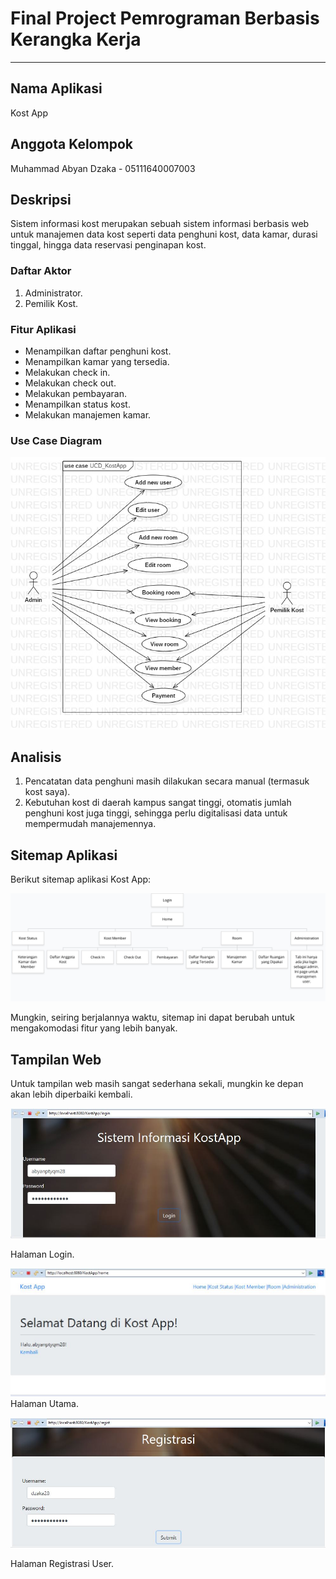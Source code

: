 # Final Project Pemrograman Berbasis Kerangka Kerja 
_____________________________________________________________

## Nama Aplikasi
Kost App

## Anggota Kelompok
Muhammad Abyan Dzaka - 05111640007003

## Deskripsi
Sistem informasi kost merupakan sebuah sistem informasi berbasis web untuk manajemen data kost seperti data penghuni kost, data kamar, durasi tinggal, hingga data reservasi penginapan kost.
### Daftar Aktor
1. Administrator.
2. Pemilik Kost.
### Fitur Aplikasi
- Menampilkan daftar penghuni kost.
- Menampilkan kamar yang tersedia.
- Melakukan check in.
- Melakukan check out.
- Melakukan pembayaran.
- Menampilkan status kost.
- Melakukan manajemen kamar.
### Use Case Diagram

![alt text](https://github.com/abyan28/Spring-Framework/raw/master/Spring-MVC/KostApp/Use_Case_KostApp/UCD_KostApp.jpg)


## Analisis
1. Pencatatan data penghuni masih dilakukan secara manual (termasuk kost saya).
2. Kebutuhan kost di daerah kampus sangat tinggi, otomatis jumlah penghuni kost juga tinggi, sehingga perlu digitalisasi data untuk mempermudah manajemennya.

## Sitemap Aplikasi
Berikut sitemap aplikasi Kost App:

![alt text](https://github.com/abyan28/Spring-Framework/raw/master/Spring-MVC/KostApp/Sitemap/Sitemap_KostApp.png)


Mungkin, seiring berjalannya waktu, sitemap ini dapat berubah untuk mengakomodasi fitur yang lebih banyak.

## Tampilan Web
Untuk tampilan web masih sangat sederhana sekali, mungkin ke depan akan lebih diperbaiki kembali.

![alt text](https://github.com/abyan28/Spring-Framework/raw/master/Spring-MVC/KostApp/screenshot/1.JPG)

Halaman Login.

![alt text](https://github.com/abyan28/Spring-Framework/raw/master/Spring-MVC/KostApp/screenshot/2.JPG)
Halaman 
Utama.

![alt text](https://github.com/abyan28/Spring-Framework/raw/master/Spring-MVC/KostApp/screenshot/3.JPG)

Halaman Registrasi User.




